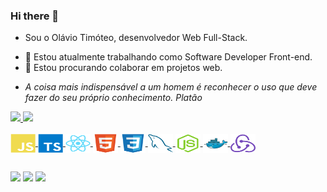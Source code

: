 
### Hi there 👋

- Sou o Olávio Timóteo, desenvolvedor Web Full-Stack.
<!--🔭 I’m currently working on ...--> 
- 🌱 Estou atualmente trabalhando como Software Developer Front-end.
- 👯 Estou procurando colaborar em projetos web.

* _A coisa mais indispensável a um homem é reconhecer o uso que deve fazer do seu próprio conhecimento._ 
_Platão_

 <div>
  <a href="https://github.com/OlavioTimoteo">
  <img height="180em" src="https://github-readme-stats.vercel.app/api?username=OlavioTimoteo&show_icons=true&theme=dark&include_all_commits=true&count_private=true"/>
  <img height="180em" src="https://github-readme-stats.vercel.app/api/top-langs/?username=OlavioTimoteo&layout=compact&langs_count=16&theme=dark"/>
</div>
<div style="display: inline_block"><br>
  
 <img align="center" alt="Olavio-Js" height="30" width="40" src="https://raw.githubusercontent.com/devicons/devicon/master/icons/javascript/javascript-plain.svg">
  <img align="center" alt="Olavio-Ts" height="30" width="40" src="https://raw.githubusercontent.com/devicons/devicon/master/icons/typescript/typescript-plain.svg">
 <img align="center" alt="Olavio-React" height="30" width="40" src="https://raw.githubusercontent.com/devicons/devicon/master/icons/react/react-original.svg"> 
 <img align="center" alt="Olavio-HTML" height="30" width="40" src="https://raw.githubusercontent.com/devicons/devicon/master/icons/html5/html5-original.svg">
 <img align="center" alt="Olavio-CSS" height="30" width="40" src="https://raw.githubusercontent.com/devicons/devicon/master/icons/css3/css3-original.svg">
 <img align="center" alt="Olavio-MYSQL" height="30" width="40" src="https://raw.githubusercontent.com/devicons/devicon/master/icons/mysql/mysql-original.svg">
 <img align="center" alt="Olavio-NodeJS" height="30" width="40" src="https://raw.githubusercontent.com/devicons/devicon/master/icons/nodejs/nodejs-original.svg">
 <img align="center" alt="Olavio-Docker" height="30" width="40" src="https://raw.githubusercontent.com/devicons/devicon/master/icons/docker/docker-original.svg">
 <img align="center" alt="Olavio-Redux" height="30" width="40" src="https://raw.githubusercontent.com/devicons/devicon/master/icons/redux/redux-original.svg">
 </div>
  
  ##
  
<div> 
  <a href="https://www.instagram.com/olavio_timoteo/" target="_blank"><img src="https://img.shields.io/badge/-Instagram-%23E4405F?style=for-the-badge&logo=instagram&logoColor=white" target="_blank"></a>
  <a href = "mailto: olaviotimoteo@hotmail.com"><img src="https://img.shields.io/badge/-Email-%23333?style=for-the-badge&logo=E-mail&logoColor=white" target="_blank"></a>
  <a href="https://www.linkedin.com/in/olavio-timoteo/" target="_blank"><img src="https://img.shields.io/badge/-LinkedIn-%230077B5?style=for-the-badge&logo=linkedin&logoColor=white" target="_blank"></a> 
</div>
 
